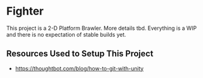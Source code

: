 # Fighter
This project is a 2-D Platform Brawler. More details tbd. Everything is a WIP and there is no expectation of stable builds yet.

## Resources Used to Setup This Project
* https://thoughtbot.com/blog/how-to-git-with-unity